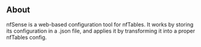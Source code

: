 <PageHeader title="Help"/>

## About
nfSense is a web-based configuration tool for nfTables. It works by storing its configuration in a .json file, and applies it by transforming it into a proper nfTables config.

